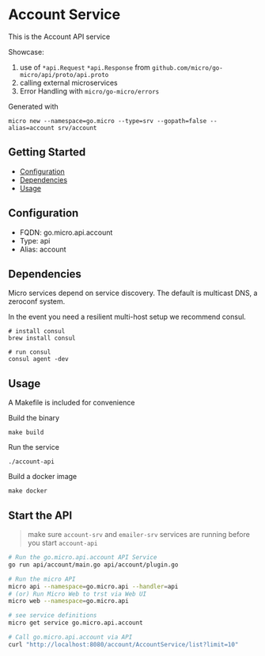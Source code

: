 # Account Service

This is the Account API service

Showcase:

1. use of `*api.Request` `*api.Response` from `github.com/micro/go-micro/api/proto/api.proto`
2. calling external microservices
3. Error Handling with `micro/go-micro/errors`

Generated with

```
micro new --namespace=go.micro --type=srv --gopath=false --alias=account srv/account
```

## Getting Started

- [Configuration](#configuration)
- [Dependencies](#dependencies)
- [Usage](#usage)

## Configuration

- FQDN: go.micro.api.account
- Type: api
- Alias: account

## Dependencies

Micro services depend on service discovery. The default is multicast DNS, a zeroconf system.

In the event you need a resilient multi-host setup we recommend consul.

```
# install consul
brew install consul

# run consul
consul agent -dev
```

## Usage

A Makefile is included for convenience

Build the binary

```
make build
```

Run the service
```
./account-api
```

Build a docker image
```
make docker
```

## Start the API

> make sure `account-srv` and `emailer-srv` services are running before you start `account-api`

```bash
# Run the go.micro.api.account API Service
go run api/account/main.go api/account/plugin.go

# Run the micro API
micro api --namespace=go.micro.api --handler=api
# (or) Run Micro Web to trst via Web UI
micro web --namespace=go.micro.api

# see service definitions
micro get service go.micro.api.account

# Call go.micro.api.account via API
curl "http://localhost:8080/account/AccountService/list?limit=10"
```
